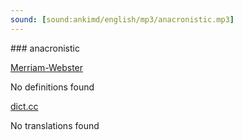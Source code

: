 ```yaml
---
sound: [sound:ankimd/english/mp3/anacronistic.mp3]
---
```


\### anacronistic

[Merriam-Webster](https://www.merriam-webster.com/dictionary/anacronistic)

No definitions found

[dict.cc](https://www.dict.cc/anacronistic)

No translations found

